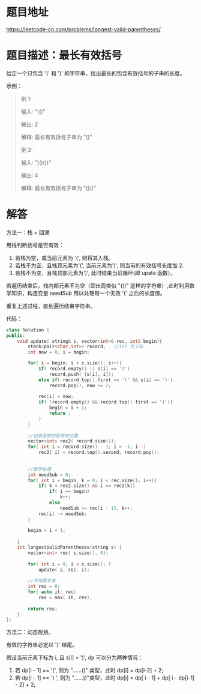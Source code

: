 # 题目地址
https://leetcode-cn.com/problems/longest-valid-parentheses/

# 题目描述：最长有效括号

给定一个只包含 '(' 和 ')' 的字符串，找出最长的包含有效括号的子串的长度。

示例：
>例 1:
>
>输入: "(()"
>
>输出: 2
>
>解释: 最长有效括号子串为 "()"
>
>例 2:
>
>输入: ")()())"
>
>输出: 4
>
>解释: 最长有效括号子串为 "()()"



# 解答

方法一：栈 + 回溯

用栈判断括号是否有效：
1. 若栈为空，或当前元素为 '(', 则将其入栈。
2. 若栈不为空，且栈顶元素为'(', 当前元素为')', 则当前的有效括号长度加 2.
3. 若栈不为空，且栈顶部元素为')', 此时结束当前循环(即 upata 函数）。

若遍历结束后，栈内部元素不为空（即出现类似 "(()" 这样的字符串）,此时利用数学知识，构造变量 needSub 用以处理每一个无效 '(' 之后的长度值。

重复上述过程，直到遍历结束字符串。

代码：
```cpp
class Solution {
public:
    void update( string& s, vector<int>& rec, int& begin){
        stack<pair<char,int>> record;   //int 为下标
        int now = 0, i = begin;

        for( i = begin; i < s.size(); i++){
            if( record.empty() || s[i] == '(')
                record.push( {s[i], i});
            else if( record.top().first == '(' && s[i] == ')')
                record.pop(), now += 2;
            
            rec[i] = now;
            if( !record.empty() && record.top().first == ')'){
                begin = i + 1;
                return ;
            }
        }
        
        //记录无效的括号的位置
        vector<int> rec2( record.size());
        for( int i = record.size() - 1; i > -1; i--)
            rec2[ i] = record.top().second, record.pop();
        
        
        //数学处理
        int needSub = 0;
        for( int i = begin, k = 0; i < rec.size(); i++){
            if( k < rec2.size() && i == rec2[k])
                if( i == begin)
                    k++;
                else
                    needSub += rec[i - 1], k++;
            rec[i] -= needSub;
        }
        
        begin = i + 1;
        
    }
    int longestValidParentheses(string s) {
        vector<int> rec( s.size(), 0);
        
        for( int i = 0; i < s.size(); )
            update( s, rec, i);
        
        //寻找最大值
        int res = 0;
        for( auto it: rec)
            res = max( it, res);
        
        return res;
    }
};
```

方法二：动态规划。

有效的字符串必定以 ')' 结尾。

假设当前元素下标为 i, 且 s[i] = ')', dp 可以分为两种情况：
1. 若 dp[i - 1] == '(', 则为 "......()" 类型，此时 dp[i] = dp[i-2] + 2; 
2. 若 dp[i - 1] == ')	', 则为 "......))"类型，此时 dp[i] = dp[ i - 1] + dp[ i - dp[i-1] - 2] + 2;
